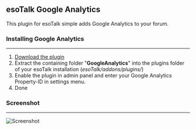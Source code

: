 ## esoTalk Google Analytics

This plugin for esoTalk simple adds Google Analytics to your forum.

### Installing Google Analytics
---------------------------------------
1. [Download the plugin](https://github.com/ciruz/esoTalk-GoogleAnalytics/archive/master.zip)
2. Extract the containing folder "**GoogleAnalytics**" into the plugins folder of your esoTalk installation (*esoTalk/addons/plugins/*)
3. Enable the plugin in admin panel and enter your Google Analytics Property-ID in settings menu.
4. Done

### Screenshot
---------------------------------------
![Screenshot](http://666kb.com/i/cj63z92zoxppnsmql.png)

